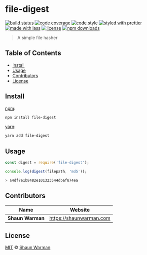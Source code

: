 # file-digest

[![build status](https://img.shields.io/travis/shaunwarman/digest-file.svg)](https://travis-ci.com/shaunwarman/digest-file)
[![code coverage](https://img.shields.io/codecov/c/github/shaunwarman/digest-file.svg)](https://codecov.io/gh/shaunwarman/digest-file)
[![code style](https://img.shields.io/badge/code_style-XO-5ed9c7.svg)](https://github.com/sindresorhus/xo)
[![styled with prettier](https://img.shields.io/badge/styled_with-prettier-ff69b4.svg)](https://github.com/prettier/prettier)
[![made with lass](https://img.shields.io/badge/made_with-lass-95CC28.svg)](https://lass.js.org)
[![license](https://img.shields.io/github/license/shaunwarman/digest-file.svg)](LICENSE)
[![npm downloads](https://img.shields.io/npm/dt/digest-file.svg)](https://npm.im/digest-file)

> A simple file hasher


## Table of Contents

* [Install](#install)
* [Usage](#usage)
* [Contributors](#contributors)
* [License](#license)


## Install

[npm][]:

```sh
npm install file-digest
```

[yarn][]:

```sh
yarn add file-digest
```


## Usage

```js
const digest = require('file-digest');

console.log(digest(filepath, 'md5'));

> a4df7e1b8482e101323544dbaf874ea
```


## Contributors

| Name             | Website                   |
| ---------------- | ------------------------- |
| **Shaun Warman** | <https://shaunwarman.com> |


## License

[MIT](LICENSE) © [Shaun Warman](https://shaunwarman.com)


## 

[npm]: https://www.npmjs.com/

[yarn]: https://yarnpkg.com/
